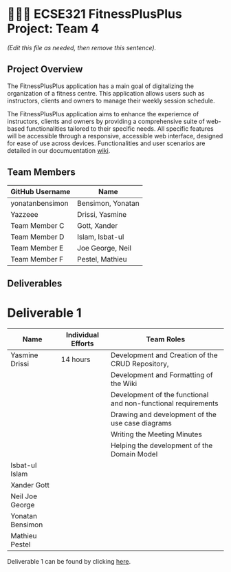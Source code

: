# 💪➕➕ ECSE321 FitnessPlusPlus Project: Team 4

_(Edit this file as needed, then remove this sentence)._

## Project Overview

The FitnessPlusPlus application has a main goal of digitalizing the organization of a fitness centre. This application allows users such as instructors, clients and owners to manage their weekly session schedule.

The FitnessPlusPlus application aims to enhance the experiemce of instructors, clients and owners by providing a comprehensive suite of web-based functionalities tailored to their specific needs. All specific features will be accessible through a responsive, accessible web interface, designed for ease of use across devices. Functionalities and user scenarios are detailed in our documuentation [wiki](../../wiki).

## Team Members

| GitHub Username |  Name             | 
| --------------- |  ---------------  |
| yonatanbensimon | Bensimon, Yonatan |
| Yazzeee         | Drissi, Yasmine   |
| Team Member C   | Gott, Xander      |
| Team Member D   | Islam, Isbat-ul   |
| Team Member E   | Joe George, Neil  |
| Team Member F   | Pestel, Mathieu   |

## Deliverables

# Deliverable 1

| Name            | Individual Efforts |                Team Roles                                      |
| --------------- | ------------------ | -------------------------------------------------------------- |
| Yasmine Drissi  |       14 hours     |   Development and Creation of the CRUD Repository,             |             
|                 |                    |   Development and Formatting of the Wiki                       |
|                 |                    |   Development of the functional and non-functional requirements|
|                 |                    |   Drawing and development of the use case diagrams             | 
|                 |                    |   Writing the Meeting Minutes                                  |
|                 |                    |   Helping the development of the Domain Model                  |
| Isbat-ul Islam  |                    |                                                                |
| Xander Gott     |                    |                                                                |
| Neil Joe George |                    |                                                                |
| Yonatan Bensimon|                    |                                                                |
| Mathieu Pestel  |                    |                                                                |

Deliverable 1 can be found by clicking [here](../../wiki/Deliverable-1).
